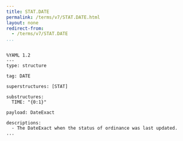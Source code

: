 ```yaml
---
title: STAT.DATE
permalink: /terms/v7/STAT.DATE.html
layout: none
redirect-from:
  - /terms/v7/STAT.DATE
...
```


```

%YAML 1.2
---
type: structure

tag: DATE

superstructures: [STAT]

substructures:
  TIME: "{0:1}"

payload: DateExact

descriptions:
  - The DateExact when the status of ordinance was last updated.
...

```